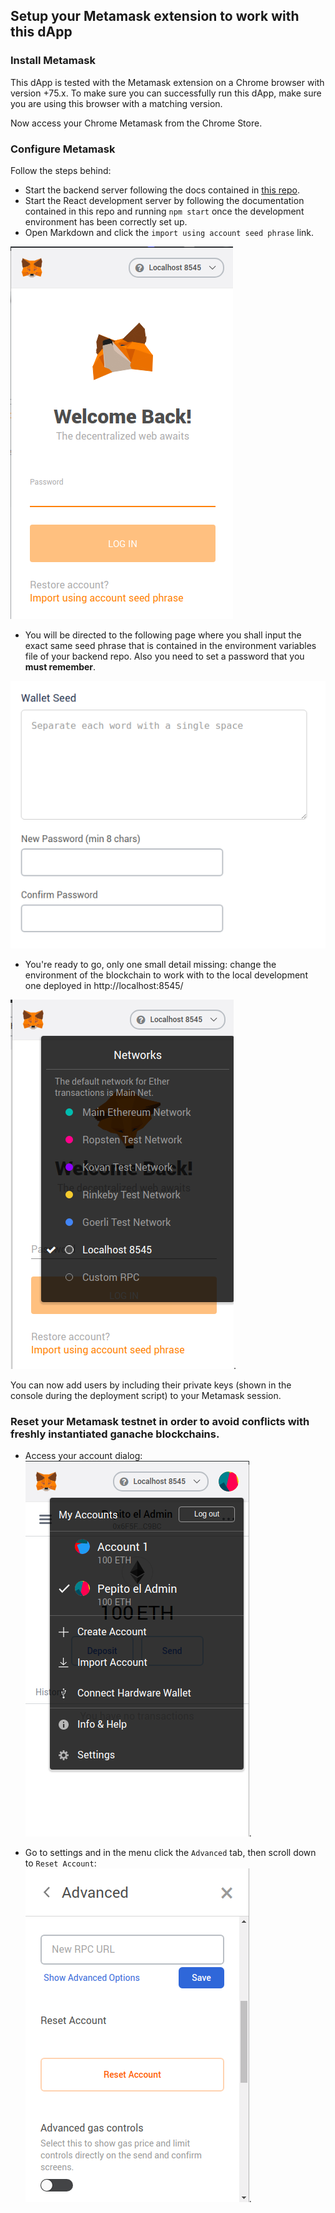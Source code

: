 ## Setup your Metamask extension to work with this dApp

### Install Metamask
This dApp is tested with the Metamask extension on a Chrome browser with version +75.x. To make sure you can 
successfully run this dApp, make sure you are using this browser with a matching version.

Now access your Chrome Metamask from the Chrome Store.


### Configure Metamask
Follow the steps behind:
* Start the backend server following the docs contained in [this repo](https://bitbucket.i2cat.net/projects/BHDA/repos/backend/browse).
* Start the React development server by following the documentation contained in this repo and running 
`npm start` once the development environment has been correctly set up.
* Open Markdown and click the `import using account seed phrase` link.

![Metamask login](img/metamask-login.png)

* You will be directed to the following page where you shall input the exact same seed phrase that is contained in the environment
variables file of your backend repo. Also you need to set a password that you **must remember**.

![Metamask seed](img/metamask-seed.png)

* You're ready to go, only one small detail missing: change the environment of the blockchain to work with to the local 
development one deployed in http://localhost:8545/

![Metamask seed](img/metamask-set-environment.png).


You can now add users by including their private keys (shown in the console during the deployment script) to your Metamask 
session.


### Reset your Metamask testnet in order to avoid conflicts with freshly instantiated ganache blockchains.
* Access your account dialog:  
![Metamask seed](img/metamask-dialog.png).

* Go to settings and in the menu click the `Advanced` tab, then scroll down to `Reset Account`:  
![Metamask reset](img/metamask-reset-account.png).


